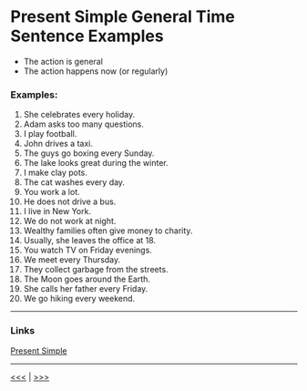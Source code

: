 # Present Simple General Time Sentence Examples

- The action is general
- The action happens now (or regularly)

### Examples:

1. She celebrates every holiday.
1. Adam asks too many questions.
1. I play football.
1. John drives a taxi.
1. The guys go boxing every Sunday.
1. The lake looks great during the winter.
1. I make clay pots.
1. The cat washes every day.
1. You work a lot.
1. He does not drive a bus.
1. I live in New York.
1. We do not work at night.
1. Wealthy families often give money to charity.
1. Usually, she leaves the office at 18.
1. You watch TV on Friday evenings.
1. We meet every Thursday.
1. They collect garbage from the streets.
1. The Moon goes around the Earth.
1. She calls her father every Friday.
1. We go hiking every weekend.

---

### Links

[Present Simple](https://www.englishclub.com/grammar/verb-tenses_present-simple.htm)

---

[<<<](./PresentSimpleWithBe.md) | [>>>](./PresentSImpleForNowSentenceExamples.md)
